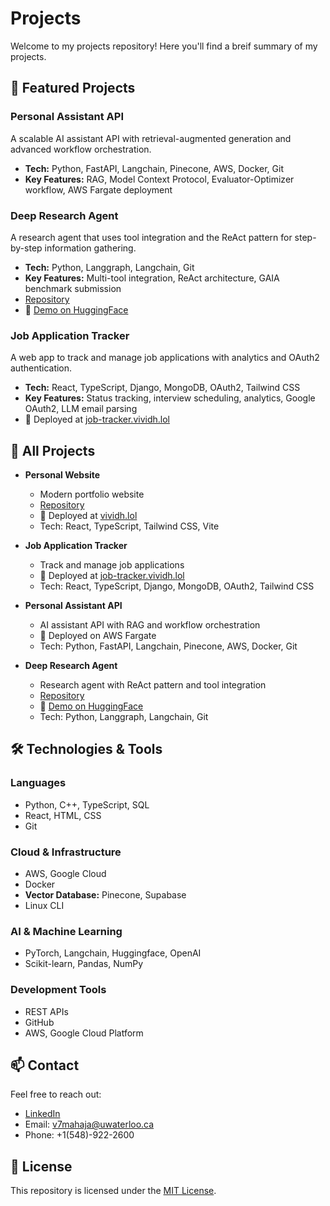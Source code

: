 # Projects

Welcome to my projects repository! Here you'll find a breif summary of my projects.

## 🚀 Featured Projects

### Personal Assistant API

A scalable AI assistant API with retrieval-augmented generation and advanced workflow orchestration.

- **Tech:** Python, FastAPI, Langchain, Pinecone, AWS, Docker, Git
- **Key Features:** RAG, Model Context Protocol, Evaluator-Optimizer workflow, AWS Fargate deployment

### Deep Research Agent

A research agent that uses tool integration and the ReAct pattern for step-by-step information gathering.

- **Tech:** Python, Langgraph, Langchain, Git
- **Key Features:** Multi-tool integration, ReAct architecture, GAIA benchmark submission
- [Repository](https://github.com/Lasdw6/Deep_Research_Agent)
- 🚀 [Demo on HuggingFace](https://huggingface.co/spaces/Lasdw/Deep_Research_Agent)

### Job Application Tracker

A web app to track and manage job applications with analytics and OAuth2 authentication.

- **Tech:** React, TypeScript, Django, MongoDB, OAuth2, Tailwind CSS
- **Key Features:** Status tracking, interview scheduling, analytics, Google OAuth2, LLM email parsing
- 🚀 Deployed at [job-tracker.vividh.lol](https://job-tracker.vividh.lol)

## 📁 All Projects

- **Personal Website**

  - Modern portfolio website
  - [Repository](https://github.com/Lasdw6/Website)
  - 🚀 Deployed at [vividh.lol](https://www.vividh.lol)
  - Tech: React, TypeScript, Tailwind CSS, Vite

- **Job Application Tracker**

  - Track and manage job applications
  - 🚀 Deployed at [job-tracker.vividh.lol](https://job-tracker.vividh.lol)
  - Tech: React, TypeScript, Django, MongoDB, OAuth2, Tailwind CSS

- **Personal Assistant API**

  - AI assistant API with RAG and workflow orchestration
  - 🚀 Deployed on AWS Fargate
  - Tech: Python, FastAPI, Langchain, Pinecone, AWS, Docker, Git

- **Deep Research Agent**

  - Research agent with ReAct pattern and tool integration
  - [Repository](https://github.com/Lasdw6/Deep_Research_Agent)
  - 🚀 [Demo on HuggingFace](https://huggingface.co/spaces/Lasdw/Deep_Research_Agent)
  - Tech: Python, Langgraph, Langchain, Git

## 🛠️ Technologies & Tools

### Languages

- Python, C++, TypeScript, SQL
- React, HTML, CSS
- Git

### Cloud & Infrastructure

- AWS, Google Cloud
- Docker
- **Vector Database:** Pinecone, Supabase
- Linux CLI

### AI & Machine Learning

- PyTorch, Langchain, Huggingface, OpenAI
- Scikit-learn, Pandas, NumPy

### Development Tools

- REST APIs
- GitHub
- AWS, Google Cloud Platform

## 📫 Contact

Feel free to reach out:

- [LinkedIn](https://linkedin.com/in/vividhm)
- Email: v7mahaja@uwaterloo.ca
- Phone: +1(548)-922-2600

## 📝 License

This repository is licensed under the [MIT License](LICENSE).
